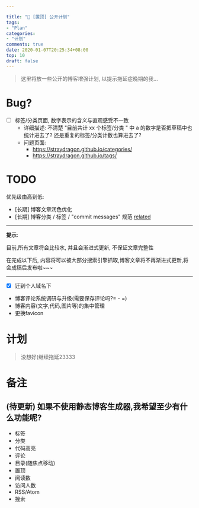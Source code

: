 ```yaml
---

title: "🚨 [置顶] 公开计划"
tags:
- "Plan"
categories:
- "计划"
comments: true
date: 2020-01-07T20:25:34+08:00
top: 10
draft: false
---
```


> 这里将放一些公开的博客增强计划, 以提示拖延症晚期的我...

<!--more-->

# Bug?
- [ ] 标签/分类页面, 数字表示的含义与直观感受不一致
  - 详细描述: 不清楚 "目前共计 xx 个标签/分类 " 中 a 的数字是否把草稿中也统计进去了? 还是重复的标签/分类计数也算进去了?
  - 问题页面:
    - https://straydragon.github.io/categories/
    - https://straydragon.github.io/tags/

# TODO
优先级由高到低:
- \[长期\] 博客文章润色优化
- \[长期\] 博客分类 / 标签 / "commit messages" 规范 [related](https://straydragon.github.io/2019/12/09/what-is-a-good-tech-blog/)

---

**提示**:

目前,所有文章将会比较水, 并且会渐进式更新, 不保证文章完整性

在完成以下后, 内容将可以被大部分搜索引擎抓取,博客文章将不再渐进式更新,将会成稿后发布啦~~~

---

- [x] 迁到个人域名下
- 博客评论系统调研与升级(需要保存评论吗?= - =)
- 博客内容(文字,代码,图片等)的集中管理
- 更换favicon

# 计划
> 没想好(继续拖延23333

# 备注
## (待更新) 如果不使用静态博客生成器,我希望至少有什么功能呢?
- 标签
- 分类
- 代码高亮
- 评论
- 目录(随焦点移动)
- 置顶
- 阅读数
- 访问人数
- RSS/Atom
- 搜索
